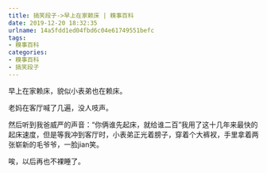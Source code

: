 ```yaml
---
title: 搞笑段子->早上在家赖床 | 糗事百科
date: 2019-12-20 18:32:35
urlname: 14a5fdd1ed04fbd6c04e61749551befc
tags: 
- 糗事百科
categories:
- 糗事百科
- 搞笑段子
---
```

早上在家赖床，貌似小表弟也在赖床。

老妈在客厅喊了几遍，没人吱声。

然后听到我爸威严的声音：“你俩谁先起床，就给谁二百”我用了这十几年来最快的起床速度，但是等我冲到客厅时，小表弟正光着膀子，穿着个大裤衩，手里拿着两张崭新的毛爷爷，一脸jian笑。

唉，以后再也不裸睡了。


